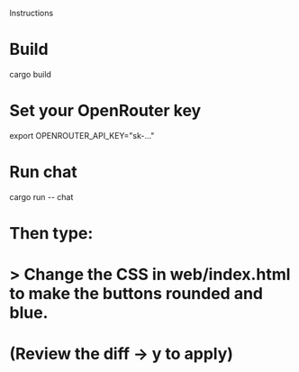 Instructions

# Build
cargo build

# Set your OpenRouter key
export OPENROUTER_API_KEY="sk-..."

# Run chat
cargo run -- chat

# Then type:
# > Change the CSS in web/index.html to make the buttons rounded and blue.
# (Review the diff → y to apply)
